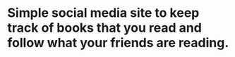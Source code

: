 # Simple social media site to keep track of books that you read and follow what your friends are reading.
